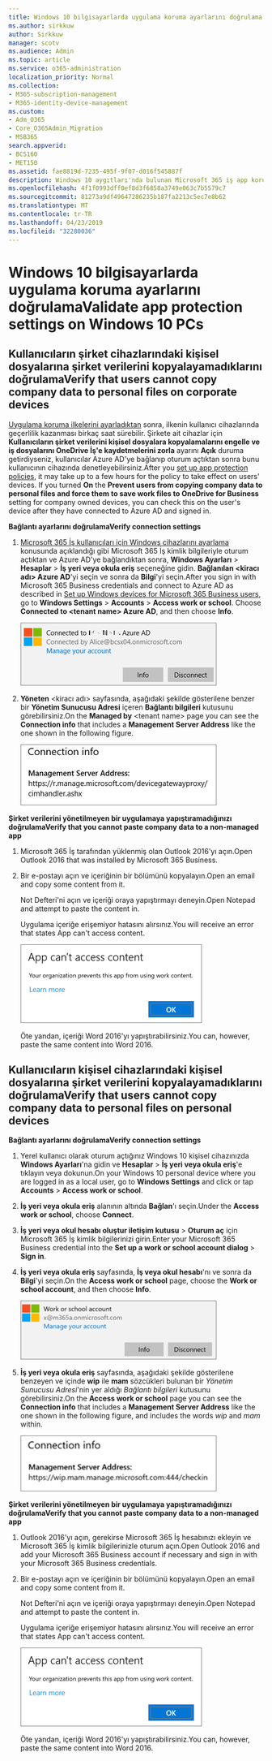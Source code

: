 ```yaml
---
title: Windows 10 bilgisayarlarda uygulama koruma ayarlarını doğrulama
ms.author: sirkkuw
author: Sirkkuw
manager: scotv
ms.audience: Admin
ms.topic: article
ms.service: o365-administration
localization_priority: Normal
ms.collection:
- M365-subscription-management
- M365-identity-device-management
ms.custom:
- Adm_O365
- Core_O365Admin_Migration
- MSB365
search.appverid:
- BCS160
- MET150
ms.assetid: fae8819d-7235-495f-9f07-d016f545887f
description: Windows 10 aygıtları'nda bulunan Microsoft 365 iş app koruma ayarlarını doğrulamak öğrenin.
ms.openlocfilehash: 4f1f0993dff0ef8d3f6858a3749e063c7b5579c7
ms.sourcegitcommit: 81273a9df49647286235b187fa2213c5ec7e8b62
ms.translationtype: MT
ms.contentlocale: tr-TR
ms.lasthandoff: 04/23/2019
ms.locfileid: "32280036"
---
```

# <a name="validate-app-protection-settings-on-windows-10-pcs"></a><span data-ttu-id="a776b-103">Windows 10 bilgisayarlarda uygulama koruma ayarlarını doğrulama</span><span class="sxs-lookup"><span data-stu-id="a776b-103">Validate app protection settings on Windows 10 PCs</span></span>

## <a name="verify-that-users-cannot-copy-company-data-to-personal-files-on-corporate-devices"></a><span data-ttu-id="a776b-104">Kullanıcıların şirket cihazlarındaki kişisel dosyalarına şirket verilerini kopyalayamadıklarını doğrulama</span><span class="sxs-lookup"><span data-stu-id="a776b-104">Verify that users cannot copy company data to personal files on corporate devices</span></span>

<span data-ttu-id="a776b-p101">[Uygulama koruma ilkelerini ayarladıktan](protection-settings-for-windows-10-devices.md) sonra, ilkenin kullanıcı cihazlarında geçerlilik kazanması birkaç saat sürebilir. Şirkete ait cihazlar için **Kullanıcıların şirket verilerini kişisel dosyalara kopyalamalarını engelle ve iş dosyalarını OneDrive İş'e kaydetmelerini zorla** ayarını **Açık** duruma getirdiyseniz, kullanıcılar Azure AD'ye bağlanıp oturum açtıktan sonra bunu kullanıcının cihazında denetleyebilirsiniz.</span><span class="sxs-lookup"><span data-stu-id="a776b-p101">After you [set up app protection policies](protection-settings-for-windows-10-devices.md), it may take up to a few hours for the policy to take effect on users' devices. If you turned **On** the **Prevent users from copying company data to personal files and force them to save work files to OneDrive for Business** setting for company owned devices, you can check this on the user's device after they have connected to Azure AD and signed in.</span></span> 
  
 <span data-ttu-id="a776b-107">**Bağlantı ayarlarını doğrulama**</span><span class="sxs-lookup"><span data-stu-id="a776b-107">**Verify connection settings**</span></span>
  
1. <span data-ttu-id="a776b-p102">[Microsoft 365 İş kullanıcıları için Windows cihazlarını ayarlama](set-up-windows-devices.md) konusunda açıklandığı gibi Microsoft 365 İş kimlik bilgileriyle oturum açtıktan ve Azure AD'ye bağlandıktan sonra, **Windows Ayarları** \> **Hesaplar** \> **İş yeri veya okula eriş** seçeneğine gidin. **Bağlanılan \<kiracı adı\> Azure AD**'yi seçin ve sonra da **Bilgi**'yi seçin.</span><span class="sxs-lookup"><span data-stu-id="a776b-p102">After you sign in with Microsoft 365 Business credentials and connect to Azure AD as described in [Set up Windows devices for Microsoft 365 Business users](set-up-windows-devices.md), go to **Windows Settings** \> **Accounts** \> **Access work or school**. Choose **Connected to \<tenant name\> Azure AD**, and then choose **Info**.</span></span>
    
    ![Click or tap Info on the Connected to Azure AD dialog.](media/a36ede2b-d1a0-4d4e-8ea7-af39b4b63890.png)
  
2. <span data-ttu-id="a776b-111">**Yöneten** \<kiracı adı\> sayfasında, aşağıdaki şekilde gösterilene benzer bir **Yönetim Sunucusu Adresi** içeren **Bağlantı bilgileri** kutusunu görebilirsiniz.</span><span class="sxs-lookup"><span data-stu-id="a776b-111">On the **Managed by** \<tenant name\> page you can see the **Connection info** that includes a **Management Server Address** like the one shown in the following figure.</span></span> 
    
    ![Managed by page shows connection info of the device manager URL.](media/47515a8e-2d0c-4bea-99f0-6b2545b88a11.png)
  
 <span data-ttu-id="a776b-113">**Şirket verilerini yönetilmeyen bir uygulamaya yapıştıramadığınızı doğrulama**</span><span class="sxs-lookup"><span data-stu-id="a776b-113">**Verify that you cannot paste company data to a non-managed app**</span></span>
  
1. <span data-ttu-id="a776b-114">Microsoft 365 İş tarafından yüklenmiş olan Outlook 2016'yı açın.</span><span class="sxs-lookup"><span data-stu-id="a776b-114">Open Outlook 2016 that was installed by Microsoft 365 Business.</span></span>
    
2. <span data-ttu-id="a776b-115">Bir e-postayı açın ve içeriğinin bir bölümünü kopyalayın.</span><span class="sxs-lookup"><span data-stu-id="a776b-115">Open an email and copy some content from it.</span></span>
    
    <span data-ttu-id="a776b-116">Not Defteri'ni açın ve içeriği oraya yapıştırmayı deneyin.</span><span class="sxs-lookup"><span data-stu-id="a776b-116">Open Notepad and attempt to paste the content in.</span></span>
    
    <span data-ttu-id="a776b-117">Uygulama içeriğe erişemiyor hatasını alırsınız.</span><span class="sxs-lookup"><span data-stu-id="a776b-117">You will receive an error that states App can't access content.</span></span>
    
    ![A dialog that states app can't access content when you paste into an unmanaged app.](media/5e82b154-cf2f-43c8-ae80-b45d8ad80e56.png)
  
    <span data-ttu-id="a776b-119">Öte yandan, içeriği Word 2016'yı yapıştırabilirsiniz.</span><span class="sxs-lookup"><span data-stu-id="a776b-119">You can, however, paste the same content into Word 2016.</span></span>
    
## <a name="verify-that-users-cannot-copy-company-data-to-personal-files-on-personal-devices"></a><span data-ttu-id="a776b-120">Kullanıcıların kişisel cihazlarındaki kişisel dosyalarına şirket verilerini kopyalayamadıklarını doğrulama</span><span class="sxs-lookup"><span data-stu-id="a776b-120">Verify that users cannot copy company data to personal files on personal devices</span></span>

 <span data-ttu-id="a776b-121">**Bağlantı ayarlarını doğrulama**</span><span class="sxs-lookup"><span data-stu-id="a776b-121">**Verify connection settings**</span></span>
  
1. <span data-ttu-id="a776b-122">Yerel kullanıcı olarak oturum açtığınız Windows 10 kişisel cihazınızda **Windows Ayarları**'na gidin ve **Hesaplar** \> **İş yeri veya okula eriş**'e tıklayın veya dokunun.</span><span class="sxs-lookup"><span data-stu-id="a776b-122">On your Windows 10 personal device where you are logged in as a local user, go to **Windows Settings** and click or tap **Accounts** \> **Access work or school**.</span></span>
    
2. <span data-ttu-id="a776b-123">**İş yeri veya okula eriş** alanının altında **Bağlan**'ı seçin.</span><span class="sxs-lookup"><span data-stu-id="a776b-123">Under the **Access work or school**, choose **Connect**.</span></span>
    
3. <span data-ttu-id="a776b-124">**İş yeri veya okul hesabı oluştur iletişim kutusu** \> **Oturum aç** için Microsoft 365 İş kimlik bilgilerinizi girin.</span><span class="sxs-lookup"><span data-stu-id="a776b-124">Enter your Microsoft 365 Business credential into the **Set up a work or school account dialog** \> **Sign in**.</span></span>
    
4. <span data-ttu-id="a776b-125">**İş yeri veya okula eriş** sayfasında, **İş veya okul hesabı**'nı ve sonra da **Bilgi**'yi seçin.</span><span class="sxs-lookup"><span data-stu-id="a776b-125">On the **Access work or school** page, choose the **Work or school account**, and then choose **Info**.</span></span>
    
    ![Click or tap Info on the Work or school account dalog.](media/63bd8b32-cb32-4afa-8ce0-6070ac403abc.png)
  
5. <span data-ttu-id="a776b-127">**İş yeri veya okula eriş** sayfasında, aşağıdaki şekilde gösterilene benzeyen ve içinde  **wip**  ile  **mam**  sözcükleri bulunan bir *Yönetim Sunucusu Adresi*'nin yer aldığı *Bağlantı bilgileri* kutusunu görebilirsiniz.</span><span class="sxs-lookup"><span data-stu-id="a776b-127">On the **Access work or school** page you can see the **Connection info** that includes a **Management Server Address** like the one shown in the following figure, and includes the words  *wip*  and  *mam*  within.</span></span> 
    
    ![Managed by page shows connection info URL that includes the words mam and wpi.](media/abd4eaf4-44fa-4538-a3e8-1e0d331dfe1e.png)
  
 <span data-ttu-id="a776b-129">**Şirket verilerini yönetilmeyen bir uygulamaya yapıştıramadığınızı doğrulama**</span><span class="sxs-lookup"><span data-stu-id="a776b-129">**Verify that you cannot paste company data to a non-managed app**</span></span>
  
1. <span data-ttu-id="a776b-130">Outlook 2016'yı açın, gerekirse Microsoft 365 İş hesabınızı ekleyin ve Microsoft 365 İş kimlik bilgilerinizle oturum açın.</span><span class="sxs-lookup"><span data-stu-id="a776b-130">Open Outlook 2016 and add your Microsoft 365 Business account if necessary and sign in with your Microsoft 365 Business credentials.</span></span>
    
2. <span data-ttu-id="a776b-131">Bir e-postayı açın ve içeriğinin bir bölümünü kopyalayın.</span><span class="sxs-lookup"><span data-stu-id="a776b-131">Open an email and copy some content from it.</span></span>
    
    <span data-ttu-id="a776b-132">Not Defteri'ni açın ve içeriği oraya yapıştırmayı deneyin.</span><span class="sxs-lookup"><span data-stu-id="a776b-132">Open Notepad and attempt to paste the content in.</span></span>
    
    <span data-ttu-id="a776b-133">Uygulama içeriğe erişemiyor hatasını alırsınız.</span><span class="sxs-lookup"><span data-stu-id="a776b-133">You will receive an error that states App can't access content.</span></span>
    
    ![A dialog that states app can't access content when you paste into an unmanaged app.](media/5e82b154-cf2f-43c8-ae80-b45d8ad80e56.png)
  
    <span data-ttu-id="a776b-135">Öte yandan, içeriği Word 2016'yı yapıştırabilirsiniz.</span><span class="sxs-lookup"><span data-stu-id="a776b-135">You can, however, paste the same content into Word 2016.</span></span>
    

